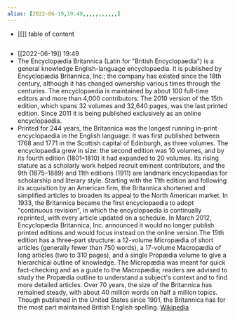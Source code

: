 ```yaml
---
alias: [2022-06-19,19:49,,,,,,,,,,,]
---
```

- [[]]
table of content
```toc
```

- [[2022-06-19]] 19:49
- The Encyclopædia Britannica (Latin for "British Encyclopaedia") is a general knowledge English-language encyclopaedia. It is published by Encyclopædia Britannica, Inc.; the company has existed since the 18th century, although it has changed ownership various times through the centuries. The encyclopaedia is maintained by about 100 full-time editors and more than 4,000 contributors. The 2010 version of the 15th edition, which spans 32 volumes and 32,640 pages, was the last printed edition. Since 2011 it is being published exclusively as an online encyclopaedia.
- Printed for 244 years, the Britannica was the longest running in-print encyclopaedia in the English language. It was first published between 1768 and 1771 in the Scottish capital of Edinburgh, as three volumes. The encyclopaedia grew in size: the second edition was 10 volumes, and by its fourth edition (1801–1810) it had expanded to 20 volumes. Its rising stature as a scholarly work helped recruit eminent contributors, and the 9th (1875–1889) and 11th editions (1911) are landmark encyclopaedias for scholarship and literary style. Starting with the 11th edition and following its acquisition by an American firm, the Britannica shortened and simplified articles to broaden its appeal to the North American market. In 1933, the Britannica became the first encyclopaedia to adopt "continuous revision", in which the encyclopaedia is continually reprinted, with every article updated on a schedule. In March 2012, Encyclopædia Britannica, Inc. announced it would no longer publish printed editions and would focus instead on the online version.The 15th edition has a three-part structure: a 12-volume Micropædia of short articles (generally fewer than 750 words), a 17-volume Macropædia of long articles (two to 310 pages), and a single Propædia volume to give a hierarchical outline of knowledge. The Micropædia was meant for quick fact-checking and as a guide to the Macropædia; readers are advised to study the Propædia outline to understand a subject's context and to find more detailed articles. Over 70 years, the size of the Britannica has remained steady, with about 40 million words on half a million topics. Though published in the United States since 1901, the Britannica has for the most part maintained British English spelling.
[Wikipedia](https://en.wikipedia.org/wiki/Encyclop%C3%A6dia%20Britannica)